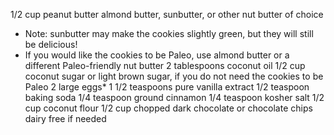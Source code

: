 1/2 cup peanut butter  almond butter, sunbutter, or other nut butter of choice 
* Note: sunbutter may make the cookies slightly green, but they will still be delicious! 
* If you would like the cookies to be Paleo, use almond butter or a different Paleo-friendly nut butter
2 tablespoons  coconut oil
1/2 cup  coconut sugar  or light brown sugar, if you do not need the cookies to be Paleo
2 large eggs*
1 1/2 teaspoons pure vanilla extract
1/2 teaspoon baking soda
1/4 teaspoon ground cinnamon
1/4 teaspoon kosher salt
1/2 cup  coconut flour
1/2 cup chopped dark chocolate or chocolate chips dairy free if needed

